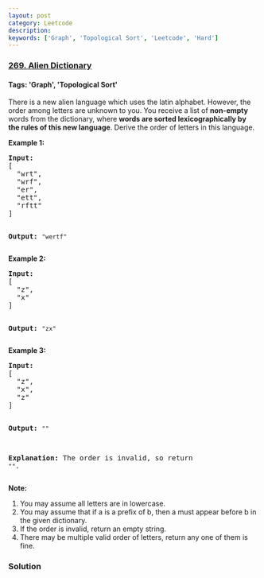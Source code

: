 ```yaml
---
layout: post
category: Leetcode
description: 
keywords: ['Graph', 'Topological Sort', 'Leetcode', 'Hard']
---
```

### [269. Alien Dictionary](https://leetcode.com/problems/alien-dictionary)

#### Tags: 'Graph', 'Topological Sort'

<div class="content__u3I1 question-content__JfgR"><div><p>There is a new alien language which uses the latin alphabet. However, the order among letters are unknown to you. You receive a list of <b>non-empty</b> words from the dictionary, where <b>words are sorted lexicographically by the rules of this new language</b>. Derive the order of letters in this language.</p>
<p><b>Example 1:</b></p>
<pre><strong>Input:</strong>
[
  "wrt",
  "wrf",
  "er",
  "ett",
  "rftt"
]

<strong>Output: </strong><code>"wertf"</code>
</pre>
<p><b>Example 2:</b></p>
<pre><strong>Input:</strong>
[
  "z",
  "x"
]

<strong>Output: </strong><code>"zx"</code>
</pre>
<p><b>Example 3:</b></p>
<pre><strong>Input:</strong>
[
  "z",
  "x",
  "z"
] 

<strong>Output:</strong> <code>""</code> 

<strong>Explanation:</strong> The order is invalid, so return <code>""</code>.
</pre>
<p><b>Note:</b></p>
<ol>
<li>You may assume all letters are in lowercase.</li>
<li>You may assume that if a is a prefix of b, then a must appear before b in the given dictionary.</li>
<li>If the order is invalid, return an empty string.</li>
<li>There may be multiple valid order of letters, return any one of them is fine.</li>
</ol>
</div></div>

### Solution
